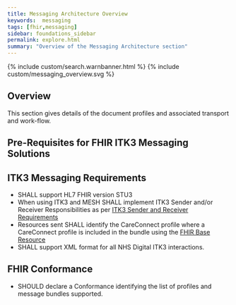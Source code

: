 ```yaml
---
title: Messaging Architecture Overview
keywords:  messaging
tags: [fhir,messaging]
sidebar: foundations_sidebar
permalink: explore.html
summary: "Overview of the Messaging Architecture section"
---
```


{% include custom/search.warnbanner.html %}
{% include custom/messaging_overview.svg %}

## Overview ##

This section gives details of the document profiles and associated transport and work-flow. 

## Pre-Requisites for FHIR ITK3 Messaging Solutions ##

## ITK3 Messaging Requirements ##

- SHALL support HL7 FHIR version STU3
- When using ITK3 and MESH SHALL implement ITK3 Sender and/or Receiver Responsibilities as per [ITK3 Sender and Receiver Requirements](..\explore_snd&rec_req.html)
- Resources sent SHALL identify the CareConnect profile where a CareConnect profile is included in the bundle using the [FHIR Base Resource](https://hl7.org/fhir/resource-definitions.html#Resource.meta)
- SHALL support XML format for all NHS Digital ITK3 interactions.


## FHIR Conformance ##

- SHOULD declare a Conformance identifying the list of profiles and message bundles supported.






